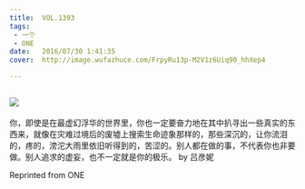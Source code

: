 ```yaml
---
title:	VOL.1393
tags:
 - 一个
 - ONE
date:	2016/07/30 1:41:35
cover:	http://image.wufazhuce.com/FrpyRu13p-M2V1z6Uiq90_hhXep4

---
```

![](http://image.wufazhuce.com/FrpyRu13p-M2V1z6Uiq90_hhXep4)
---

你，即使是在最虚幻浮华的世界里，你也一定要奋力地在其中扒寻出一些真实的东西来，就像在灾难过境后的废墟上搜索生命迹象那样的，那些深沉的，让你流泪的，疼的，滂沱大雨里依旧听得到的，苦涩的。别人都在做的事，不代表你也非要做。别人追求的虚妄，也不一定就是你的极乐。 by 吕彦妮
 
Reprinted from ONE
